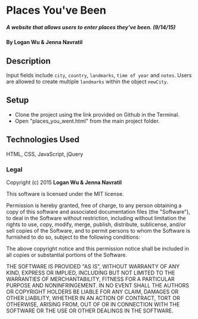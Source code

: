 # Places You've Been

##### A website that allows users to enter places they've been. (9/14/15)

#### By Logan Wu & Jenna Navratil

## Description

Input fields include ```city```, ```country```, ```landmarks```, ```time of year``` and ```notes```. Users are allowed to create multiple ```landmarks``` within the object ```newCity```.

## Setup

* Clone the project using the link provided on Github in the Terminal.
* Open "places_you_went.html" from the main project folder.

## Technologies Used

HTML, CSS, JavaScript, jQuery

### Legal

Copyright (c) 2015 **Logan Wu & Jenna Navratil**

This software is licensed under the MIT license.

Permission is hereby granted, free of charge, to any person obtaining a copy
of this software and associated documentation files (the "Software"), to deal
in the Software without restriction, including without limitation the rights
to use, copy, modify, merge, publish, distribute, sublicense, and/or sell
copies of the Software, and to permit persons to whom the Software is
furnished to do so, subject to the following conditions:

The above copyright notice and this permission notice shall be included in
all copies or substantial portions of the Software.

THE SOFTWARE IS PROVIDED "AS IS", WITHOUT WARRANTY OF ANY KIND, EXPRESS OR
IMPLIED, INCLUDING BUT NOT LIMITED TO THE WARRANTIES OF MERCHANTABILITY,
FITNESS FOR A PARTICULAR PURPOSE AND NONINFRINGEMENT. IN NO EVENT SHALL THE
AUTHORS OR COPYRIGHT HOLDERS BE LIABLE FOR ANY CLAIM, DAMAGES OR OTHER
LIABILITY, WHETHER IN AN ACTION OF CONTRACT, TORT OR OTHERWISE, ARISING FROM,
OUT OF OR IN CONNECTION WITH THE SOFTWARE OR THE USE OR OTHER DEALINGS IN
THE SOFTWARE.
